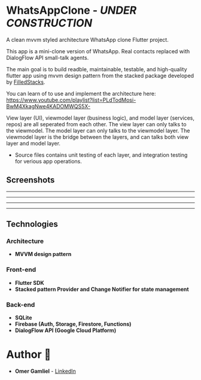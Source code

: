 # WhatsAppClone - _UNDER CONSTRUCTION_

A clean mvvm styled architecture WhatsApp clone Flutter project.

This app is a mini-clone version of WhatsApp. Real contacts replaced with DialogFlow API small-talk agents.

The main goal is to build readble, maintainable, testable, and high-quality flutter app using mvvm design pattern from the stacked package developed by [FilledStacks](https://www.filledstacks.com/).

You can learn of to use and implement the architecture here: https://www.youtube.com/playlist?list=PLdTodMosi-BwM4XkagNwe4KADOMWQS5X-

View layer (UI), viewmodel layer (business logic), and model layer (services, repos) are all seperated from each other. The view layer can only talks to the viewmodel. The model layer can only talks to the viewmodel layer. The viewmodel layer is the bridge between the layers, and can talks both view layer and model layer.

- Source files contains unit testing of each layer, and integration testing for verious app operations. 


## Screenshots

-------------------
-------------------
-------------------
-------------------

## Technologies
 
### Architecture
- **MVVM design pattern**

### Front-end
- **Flutter SDK**
- **Stacked pattern Provider and Change Notifier for state management** 

### Back-end
- **SQLite**
- **Firebase (Auth, Storage, Firestore, Functions)**
- **DialogFlow API (Google Cloud Platform)**

# Author 🙋

-   **Omer Gamliel** - [LinkedIn](https://www.linkedin.com/in/omer-gamliel-6a813a188/)
